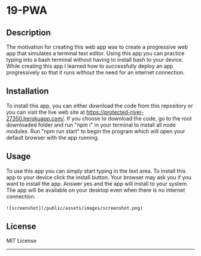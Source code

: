 # 19-PWA

## Description

The motivation for creating this web app was to create a progressive web app that simulates a terminal text editor. Using this app you can practice typing into a bash terminal without having to install bash to your device. While creating this app I learned how to successfully deploy an app progressively so that it runs without the need for an internet connection.

## Installation

To install this app, you can either download the code from this repository or you can visit the live web site at https://protected-river-27350.herokuapp.com/. If you choose to download the code,
go to the root downloaded folder and run "npm i" in your terminal to install all node modules. Run "npm run start" to begin the program which will open your default browser with the app running.

## Usage

To use this app you can simply start typing in the text area. To install this app to your device click the install button. Your browser may ask you if you want to install the app. Answer yes and the app will
install to your system. The app will be available on your desktop even when there is no internet connection.


    ![screenshot](/public/assets/images/screenshot.png)

## License

MIT License

---
